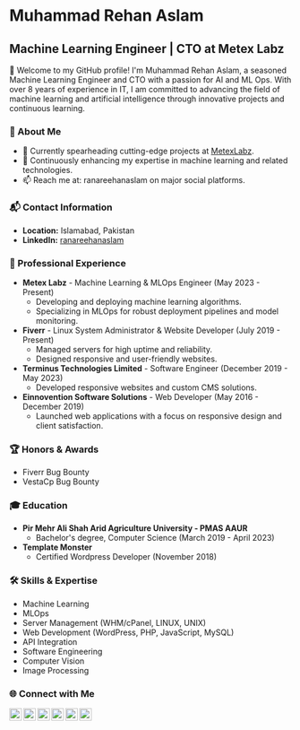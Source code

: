 # Muhammad Rehan Aslam

## Machine Learning Engineer | CTO at Metex Labz

👋 Welcome to my GitHub profile! I'm Muhammad Rehan Aslam, a seasoned Machine Learning Engineer and CTO with a passion for AI and ML Ops. With over 8 years of experience in IT, I am committed to advancing the field of machine learning and artificial intelligence through innovative projects and continuous learning.

### 🌟 About Me
- 🔭 Currently spearheading cutting-edge projects at [MetexLabz](https://www.linkedin.com/company/metexlabzofficial/).
- 🌱 Continuously enhancing my expertise in machine learning and related technologies.
- 📫 Reach me at: ranareehanaslam on major social platforms.

### 📬 Contact Information
- **Location:** Islamabad, Pakistan
- **LinkedIn:** [ranareehanaslam](https://www.linkedin.com/in/ranareehanaslam)

### 💼 Professional Experience
- **Metex Labz** - Machine Learning & MLOps Engineer (May 2023 - Present)
  - Developing and deploying machine learning algorithms.
  - Specializing in MLOps for robust deployment pipelines and model monitoring.
- **Fiverr** - Linux System Administrator & Website Developer (July 2019 - Present)
  - Managed servers for high uptime and reliability.
  - Designed responsive and user-friendly websites.
- **Terminus Technologies Limited** - Software Engineer (December 2019 - May 2023)
  - Developed responsive websites and custom CMS solutions.
- **Einnovention Software Solutions** - Web Developer (May 2016 - December 2019)
  - Launched web applications with a focus on responsive design and client satisfaction.

### 🏆 Honors & Awards
- Fiverr Bug Bounty
- VestaCp Bug Bounty

### 🎓 Education
- **Pir Mehr Ali Shah Arid Agriculture University - PMAS AAUR**
  - Bachelor's degree, Computer Science (March 2019 - April 2023)
- **Template Monster**
  - Certified Wordpress Developer (November 2018)

### 🛠 Skills & Expertise
- Machine Learning
- MLOps
- Server Management (WHM/cPanel, LINUX, UNIX)
- Web Development (WordPress, PHP, JavaScript, MySQL)
- API Integration
- Software Engineering
- Computer Vision
- Image Processing

### 🌐 Connect with Me
[<img align="left" alt="LinkedIn" width="22px" src="https://cdn-icons-png.flaticon.com/512/174/174857.png" />][linkedin]
[<img align="left" alt="Instagram" width="22px" src="https://cdn-icons-png.flaticon.com/512/2111/2111463.png" />][instagram]
[<img align="left" alt="Twitter" width="22px" src="https://cdn-icons-png.flaticon.com/512/733/733579.png" />][twitter]
[<img align="left" alt="Facebook" width="22px" src="https://cdn-icons-png.flaticon.com/512/124/124010.png" />][facebook]
[<img align="left" alt="YouTube" width="22px" src="https://cdn-icons-png.flaticon.com/512/174/174883.png" />][youtube]
[<img align="left" alt="TikTok" width="22px" src="https://cdn-icons-png.flaticon.com/512/3669/3669950.png" />][tiktok]

<br />

<!-- Actual links to your social media accounts -->
[instagram]: https://instagram.com/ranareehanaslam
[linkedin]: https://linkedin.com/in/ranareehanaslam
[facebook]: https://facebook.com/ranareehanaslam
[twitter]: https://twitter.com/ranareehanaslam
[youtube]: https://www.youtube.com/@ranareehanaslam
[tiktok]: https://tiktok.com/@ranareehanaslam
